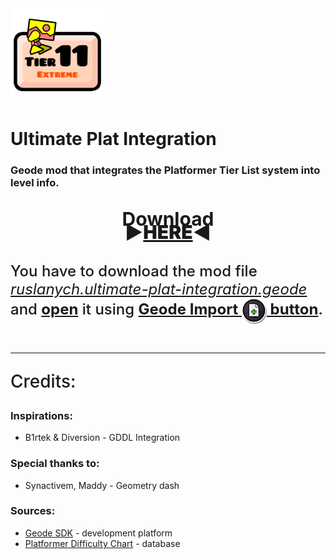 <img src="logo.png" width="150" alt="the mod's logo" />

# Ultimate Plat Integration 
### Geode mod that integrates the Platformer Tier List system into level info.

<p style="font-size: 30px; text-align: center; font-weight: 700; margin-bottom:-15px;">
    Download
</p>
<p style="font-size: 30px; text-align: center; font-weight: 900; margin-top:0px;">
    ►<a href="https://github.com/Ruslanych/Ultimate-Plat-Integration/releases/tag/stable">HERE</a>◄<br/></p>
<p style="font-size: 24px; font-weight:500;">
    You have to download the mod file <i style="font-weight:400;"><u>ruslanych.ultimate-plat-integration.geode</u></i> and <b><u>open</u></b> it using <b><u>Geode&nbsp;Import&nbsp;<img src="./other/tutorial1.png" width=40 style="margin-bottom:-15px;">&nbsp;button</b></u>.
    
</p>
<br><hr>

<p style="font-size: 28px; font-weight:500;">
    Credits:
</p>

### Inspirations:
* B1rtek & Diversion - GDDL Integration

### Special thanks to:
* Synactivem, Maddy - Geometry dash 

### Sources:
* [Geode SDK](https://docs.geode-sdk.org/) - development platform
* [Platformer Difficulty Chart](https://docs.google.com/spreadsheets/d/1ApwiAVAcBmfyoPW3wvDzc8JvY4Lfg5tFsPlYg3DNWhc/edit?gid=219181119#gid=219181119) - database